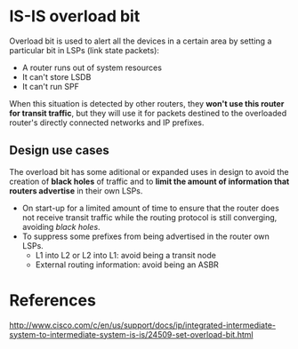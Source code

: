 # IS-IS overload bit

Overload bit is used to alert all the devices in a certain area by setting a particular bit in LSPs (link state packets):

* A router runs out of system resources
* It can't store LSDB
* It can't run SPF

When this situation is detected by other routers, they **won't use this router for transit traffic**, but they will use it for packets destined to the overloaded router's directly connected networks and IP prefixes.



## Design use cases

The overload bit has some aditional or expanded uses in design to avoid the creation of **black holes** of traffic and to **limit the amount of information that routers advertise** in their own LSPs.

* On start-up for a limited amount of time to ensure that the router does not receive transit traffic while the routing protocol is still converging, avoiding _black holes_.
* To suppress some prefixes from being advertised in the router own LSPs.
    * L1 into L2 or L2 into L1: avoid being a transit node
    * External routing information: avoid being an ASBR



# References

http://www.cisco.com/c/en/us/support/docs/ip/integrated-intermediate-system-to-intermediate-system-is-is/24509-set-overload-bit.html
